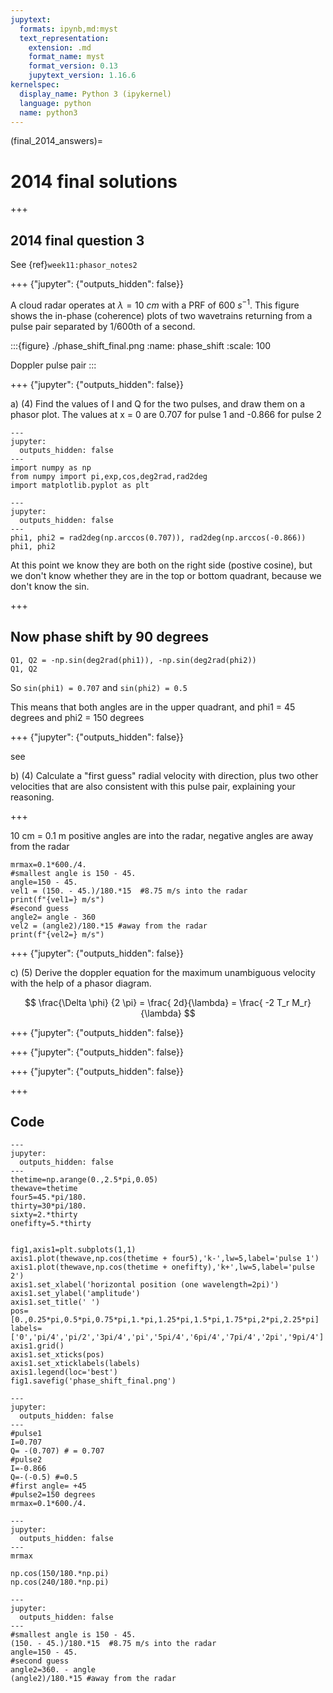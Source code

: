 ```yaml
---
jupytext:
  formats: ipynb,md:myst
  text_representation:
    extension: .md
    format_name: myst
    format_version: 0.13
    jupytext_version: 1.16.6
kernelspec:
  display_name: Python 3 (ipykernel)
  language: python
  name: python3
---
```


(final_2014_answers)=
# 2014 final solutions

+++

## 2014 final question 3

See {ref}`week11:phasor_notes2`

+++ {"jupyter": {"outputs_hidden": false}}

A cloud radar operates at $\lambda=10\ cm$ with a PRF of 600 $s^{-1}$.
This figure shows the in-phase (coherence) plots of two wavetrains returning from a pulse pair
separated by 1/600th of a second.


:::{figure} ./phase_shift_final.png
:name: phase_shift
:scale: 100

Doppler pulse pair
:::

+++ {"jupyter": {"outputs_hidden": false}}

a) (4)  Find the values of I and Q for the two pulses, and draw them on
a phasor plot.  The values at x = 0 are 0.707 for pulse 1 and -0.866 for pulse 2

```{code-cell} ipython3
---
jupyter:
  outputs_hidden: false
---
import numpy as np
from numpy import pi,exp,cos,deg2rad,rad2deg
import matplotlib.pyplot as plt
```

```{code-cell} ipython3
---
jupyter:
  outputs_hidden: false
---
phi1, phi2 = rad2deg(np.arccos(0.707)), rad2deg(np.arccos(-0.866))
phi1, phi2
```

At this point we know they are both on the right side (postive cosine), but
we don't know whether they are in the top or bottom quadrant, because we 
don't know the sin.

+++

## Now phase shift by 90 degrees


```{code-cell} ipython3
Q1, Q2 = -np.sin(deg2rad(phi1)), -np.sin(deg2rad(phi2))
Q1, Q2
```

So `sin(phi1) = 0.707` and `sin(phi2) = 0.5`

This means that both angles are in the upper quadrant, and
phi1 = 45 degrees and phi2 = 150 degrees

+++ {"jupyter": {"outputs_hidden": false}}

see 

b) (4)  Calculate a "first guess" radial velocity with direction, plus two other 
velocities that are also consistent with this pulse pair, explaining your reasoning.

+++

10 cm = 0.1 m
positive angles are into the radar, negative angles are away from the radar

```{code-cell} ipython3
mrmax=0.1*600./4.
#smallest angle is 150 - 45.
angle=150 - 45.
vel1 = (150. - 45.)/180.*15  #8.75 m/s into the radar
print(f"{vel1=} m/s")
#second guess
angle2= angle - 360
vel2 = (angle2)/180.*15 #away from the radar
print(f"{vel2=} m/s")
```

+++ {"jupyter": {"outputs_hidden": false}}

c) (5) Derive the doppler equation for the maximum unambiguous velocity with the help of a phasor diagram.

$$
\frac{\Delta \phi} {2 \pi} = \frac{ 2d}{\lambda} = \frac{ -2 T_r M_r}{\lambda} 
$$

+++ {"jupyter": {"outputs_hidden": false}}



+++ {"jupyter": {"outputs_hidden": false}}



+++ {"jupyter": {"outputs_hidden": false}}



+++

## Code

```{code-cell} ipython3
---
jupyter:
  outputs_hidden: false
---
thetime=np.arange(0.,2.5*pi,0.05)
thewave=thetime
four5=45.*pi/180.
thirty=30*pi/180.
sixty=2.*thirty
onefifty=5.*thirty


fig1,axis1=plt.subplots(1,1)
axis1.plot(thewave,np.cos(thetime + four5),'k-',lw=5,label='pulse 1')
axis1.plot(thewave,np.cos(thetime + onefifty),'k+',lw=5,label='pulse 2')
axis1.set_xlabel('horizontal position (one wavelength=2pi)')
axis1.set_ylabel('amplitude')
axis1.set_title(' ')
pos=[0.,0.25*pi,0.5*pi,0.75*pi,1.*pi,1.25*pi,1.5*pi,1.75*pi,2*pi,2.25*pi]
labels=['0','pi/4','pi/2','3pi/4','pi','5pi/4','6pi/4','7pi/4','2pi','9pi/4']
axis1.grid()
axis1.set_xticks(pos)
axis1.set_xticklabels(labels)
axis1.legend(loc='best')
fig1.savefig('phase_shift_final.png')
```

```{code-cell} ipython3
---
jupyter:
  outputs_hidden: false
---
#pulse1
I=0.707
Q= -(0.707) # = 0.707
#pulse2
I=-0.866
Q=-(-0.5) #=0.5
#first angle= +45
#pulse2=150 degrees
mrmax=0.1*600./4.
```

```{code-cell} ipython3
---
jupyter:
  outputs_hidden: false
---
mrmax
```

```{code-cell} ipython3
np.cos(150/180.*np.pi)
np.cos(240/180.*np.pi)
```

```{code-cell} ipython3
---
jupyter:
  outputs_hidden: false
---
#smallest angle is 150 - 45.
(150. - 45.)/180.*15  #8.75 m/s into the radar
angle=150 - 45.
#second guess
angle2=360. - angle
(angle2)/180.*15 #away from the radar
```
